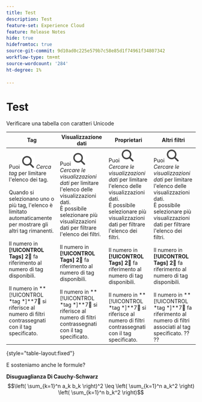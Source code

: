 ```yaml
---
title: Test
description: Test
feature-set: Experience Cloud
feature: Release Notes
hide: true
hidefromtoc: true
source-git-commit: 9d10ad0c225e579b7c58e85d1f74961f34807342
workflow-type: tm+mt
source-wordcount: '284'
ht-degree: 1%

---
```



# Test

Verificare una tabella con caratteri Unicode

| Tag | Visualizzazione dati | Proprietari | Altri filtri |
|---|---|---|---|
| Puoi ![Cercare](/help/assets/icons/Search.svg) *Cerca tag* per limitare l&#39;elenco dei tag. <br/><br/>Quando si selezionano uno o più tag, l&#39;elenco è limitato automaticamente per mostrare gli altri tag rimanenti. <br/><br/>Il numero in **[!UICONTROL Tags]** **2︎⃣** fa riferimento al numero di tag disponibili. <br/><br/>Il numero in **[!UICONTROL *tag *]**7︎⃣ si riferisce al numero di filtri contrassegnati con il tag specificato. | Puoi ![Cercare](/help/assets/icons/Search.svg) *Cercare le visualizzazioni dati* per limitare l&#39;elenco delle visualizzazioni dati. <br/>È possibile selezionare più visualizzazioni dati per filtrare l&#39;elenco dei filtri. <br/><br/>Il numero in **[!UICONTROL Tags]** **2︎⃣** fa riferimento al numero di tag disponibili. <br/><br/>Il numero in **[!UICONTROL *tag *]**7︎⃣ si riferisce al numero di filtri contrassegnati con il tag specificato. | Puoi ![Cercare](/help/assets/icons/Search.svg) *Cercare le visualizzazioni dati* per limitare l&#39;elenco delle visualizzazioni dati. <br/>È possibile selezionare più visualizzazioni dati per filtrare l&#39;elenco dei filtri. <br/><br/>Il numero in **[!UICONTROL Tags]** **2︎⃣** fa riferimento al numero di tag disponibili. <br/><br/>Il numero in **[!UICONTROL *tag *]**7︎⃣ si riferisce al numero di filtri contrassegnati con il tag specificato. | Puoi ![Cercare](/help/assets/icons/Search.svg) *Cercare le visualizzazioni dati* per limitare l&#39;elenco delle visualizzazioni dati. <br/>È possibile selezionare più visualizzazioni dati per filtrare l&#39;elenco dei filtri. <br/><br/>Il numero in **[!UICONTROL Tags]** **2︎⃣** fa riferimento al numero di tag disponibili. <br/><br/>Il numero in **[!UICONTROL *tag *]**7︎⃣ fa riferimento al numero di filtri associati al tag specificato. ?? ?? |

{style="table-layout:fixed"}


E sosteniamo anche le formule?

**Disuguaglianza Di Cauchy-Schwarz**
$$\left( \sum_{k=1}^n a_k b_k \right)^2 \leq \left( \sum_{k=1}^n a_k^2 \right) \left( \sum_{k=1}^n b_k^2 \right)$$


